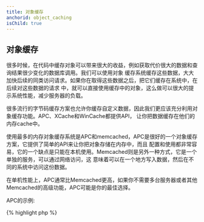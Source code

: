```yaml
---
title: 对象缓存
anchorid: object_caching
isChild: true
---
```


<h2 id="object_caching">对象缓存</h2>

很多时候，在代码中缓存对象可以带来很大的收益，例如获取代价很大的数据和查询结果很少变化的数据库调用。我们可以使用对象
缓存系统缓存这些数据，大大加快后续的同类访问请求。如果你在取得这些数据之后，把它们缓存在系统中，在后续对这些数据的请求
中，就可以直接使用缓存中的对象，这么做可以很大的提示系统性能，减少服务器的负载。

很多流行的字节码缓存方案也允许你缓存自定义数据，因此我们更应该充分利用对象缓存功能。APC、XCache和WinCache都提供API，
让你把数据缓存在他们的内存cache中。

使用最多的内存对象缓存系统是APC和memcached，APC是很好的一个对象缓存方案，它提供了简单的API来让你把对象存储在内存中，而且
配置和使用都非常容易，它的一个缺点是只能在本机使用。Memcached则是另外一种方式，它是一个单独的服务，可以通过网络访问，这
意味着可以在一个地方写入数据，然后在不同的系统中访问这份数据。

在单机性能上，APC通常比Memcached更高，如果你不需要多台服务器或者其他Memcached的高级功能，APC可能是你的最佳选择。

APC的示例:

{% highlight php %}
<?php
// check if there is data saved as 'expensive_data' in cache
$data = apc_fetch('expensive_data');
if (!$data)
{
    // data not in cache, do expensive call and save for later use
    $data = get_expensive_data();
    apc_store('expensive_data', $data);
}

print_r($data);
{% endhighlight %}

学习更多对象缓存系统：

* [APC Functions](http://php.net/manual/en/ref.apc.php)
* [Memcached](http://memcached.org/)
* [Redis](http://redis.io/)
* [XCache APIs](http://xcache.lighttpd.net/wiki/XcacheApi)
* [WinCache Functions](http://www.php.net/manual/en/ref.wincache.php)
